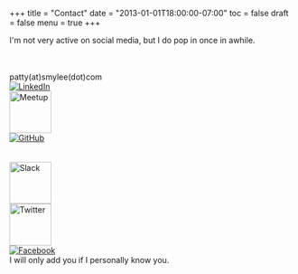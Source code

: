 +++
title = "Contact"
date = "2013-01-01T18:00:00-07:00"
toc = false
draft = false
menu = true
+++

I'm not very active on social media, but I do pop in once in awhile.

<br>
<div class=".container-fluid">
<div class="row">
<div class="col-xs-3">
<div id="contact_email"><span class="glyphicon glyphicon-envelope" width="74"></span><br>patty(at)smylee(dot)com</div>
</div>
<div class="col-xs-3">
<a href="https://www.linkedin.com/in/pramert" target="_blank"><img src="https://cdn.smylee.com/images/smylee/contact/In-2C-48px-R.png" alt="LinkedIn" title="LinkedIn" class="no_border"></a>
</div>
<div class="col-xs-3">
<a href="http://www.meetup.com/members/148714252/" target="_blank"><img src="https://cdn.smylee.com/images/smylee/contact/meetup-logo-no-border.svg" width="74" alt="Meetup" title="Meetup" class="no_border"></a>
</div>
<div class="col-xs-3">
<a href="https://github.com/smyleeface" target="_blank"><img src="https://cdn.smylee.com/images/smylee/contact/GitHub-Mark-64px.png" alt="GitHub" title="GitHub" class="no_border"></a>
</div>
</div>
<br>
<br>
<div class="row">
<div class="col-xs-3">
<a href="https://smylee.slack.com" target="_blank"><img src="https://cdn.smylee.com/images/smylee/contact/SlackMark-Web.png" width="74" alt="Slack" title="Slack" class="no_border"></a>
</div>
<div class="col-xs-3">
<a href="https://twitter.com/smyleeface" target="_blank"><img src="https://cdn.smylee.com/images/smylee/contact/TwitterLogo_55acee.png" width="74" alt="Twitter" title="Twitter" class="no_border"></a>
</div>
<div class="col-xs-3">
<a href="https://www.facebook.com/smyleeface" target="_blank"><img src="https://cdn.smylee.com/images/smylee/contact/FB-f-Logo__blue_50.png" alt="Facebook" title="Facebook" class="no_border"></a><br><span class="footnote">I will only add you if I personally know you.</span>
</div>
</div>
</div>